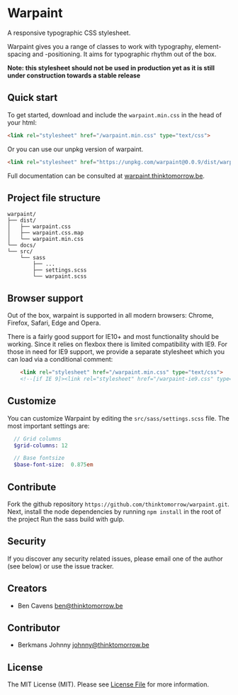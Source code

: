 # Warpaint

A responsive typographic CSS stylesheet.

Warpaint gives you a range of classes to work with typography, element-spacing and -positioning.
It aims for typographic rhythm out of the box.

**Note: this stylesheet should not be used in production yet as it is still under construction towards a stable release**

## Quick start
To get started, download and include the `warpaint.min.css` in the head of your html:
```html
<link rel="stylesheet" href="/warpaint.min.css" type="text/css">
```

Or you can use our unpkg version of warpaint.

```html
<link rel="stylesheet" href="https://unpkg.com/warpaint@0.0.9/dist/warpaint.min.css" type="text/css">
```

Full documentation can be consulted at [warpaint.thinktomorrow.be](http://warpaint.thinktomorrow.be).

## Project file structure
```
warpaint/
├── dist/
│   ├── warpaint.css
│   ├── warpaint.css.map
│   └── warpaint.min.css
└── docs/
└── src/
    └── sass
        ├── ...
        ├── settings.scss
        └── warpaint.scss
```

## Browser support
Out of the box, warpaint is supported in all modern browsers: Chrome, Firefox, Safari, Edge and Opera.

There is a fairly good support for IE10+ and most functionality should be working.
Since it relies on flexbox there is limited compatibility with IE9. For those in need for IE9 support, we provide a separate stylesheet which you can load via a conditional comment:

```html
    <link rel="stylesheet" href="/warpaint.min.css" type="text/css">
    <!--[if IE 9]><link rel="stylesheet" href="/warpaint-ie9.css" type="text/css" /><![endif]-->
```

## Customize
You can customize Warpaint by editing the `src/sass/settings.scss` file. The most important settings are:

```sass
  // Grid columns
  $grid-columns: 12

  // Base fontsize
  $base-font-size:  0.875em
```

## Contribute

Fork the github repository `https://github.com/thinktomorrow/warpaint.git`.
Next, install the node dependencies by running `npm install` in the root of the project
Run the sass build with gulp.

## Security

If you discover any security related issues, please email one of the author (see below) or use the issue tracker.

## Creators

- Ben Cavens <ben@thinktomorrow.be>

## Contributor

- Berkmans Johnny <johnny@thinktomorrow.be>

## License

The MIT License (MIT). Please see [License File](LICENSE.md) for more information.
